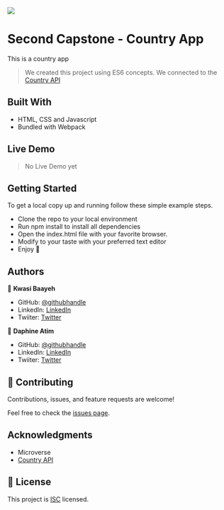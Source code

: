 ![](https://img.shields.io/badge/Microverse-blueviolet)

# Second Capstone - Country App
 This is a country app

> We created this project using ES6 concepts. 
> We connected to the [Country API](https://restcountries.com/#api-endpoints-v3-all)


## Built With

- HTML, CSS and Javascript
- Bundled with Webpack


## Live Demo
> No Live Demo yet

## Getting Started

To get a local copy up and running follow these simple example steps.

- Clone the repo to your local environment
- Run npm install to install all dependencies
- Open the index.html file with your favorite browser.
- Modify to your taste with your preferred text editor
- Enjoy :hugs:

## Authors

👤 **Kwasi Baayeh**

- GitHub: [@githubhandle](https://github.com/Baayeh)
- LinkedIn: [LinkedIn](https://linkedin.com/in/kabaayeh)
- Twiiter: [Twitter](https://twitter.com/Cest_Baayeh)


👤 **Daphine Atim**

- GitHub: [@githubhandle](https://github.com/Daphineatim)
- LinkedIn: [LinkedIn](https://linkedin.com/in/DaphineAtim)
- Twiiter: [Twitter](https://twitter.com/dhaphyn)


## 🤝 Contributing

Contributions, issues, and feature requests are welcome!

Feel free to check the [issues page](../../issues/).

## Acknowledgments

- Microverse
- [Country API](https://restcountries.com/#api-endpoints-v3-all)

## 📝 License

This project is [ISC](https://en.wikipedia.org/wiki/ISC_license) licensed.
